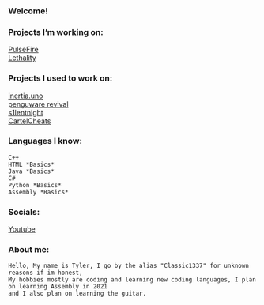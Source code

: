 ### Welcome!

### Projects I’m working on:
<a href = "https://pulsefire.xyz"> PulseFire </a> <br>
<a href = "https://www.lethality.io"> Lethality </a> <br>

### Projects I used to work on:
<a href = "https://inertia.uno"> inertia.uno </a> <br>
<a href = "https://penguware.xyz/"> penguware revival </a> <br>
<a href = "https://s1lentnight.com/"> s1lentnight </a> <br>
<a href = "https://cartelcheats.com/"> CartelCheats </a> <br>


### Languages I know:
	C++
	HTML *Basics*
	Java *Basics*
	C#
	Python *Basics*
	Assembly *Basics*
	
### Socials:
<a href = "https://www.youtube.com/channel/UCIfT4nxWaqUlU7IiYj5NYDA"> Youtube </a>
	
### About me:
	Hello, My name is Tyler, I go by the alias "Classic1337" for unknown reasons if im honest,
	My hobbies mostly are coding and learning new coding languages, I plan on learning Assembly in 2021
	and I also plan on learning the guitar.
